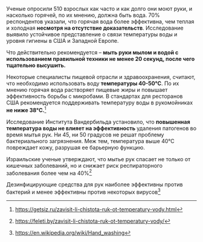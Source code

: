 Ученые опросили 510 взрослых как часто и как долго они моют руки, и насколько горячей, по их мнению, должна быть вода. 70% респондентов указали, что горячая вода более эффективна, чем теплая и холодная **несмотря на отсутствие доказательств**. Исследование выявило устойчивое представление о связи температуры воды и уровня гигиены в США и Западной Европе.

Что действительно рекомендуется – **мыть руки мылом и водой с использованием правильной техники не менее 20 секунд, после чего тщательно высушить.**

Некоторые специалисты пищевой отрасли и здравоохранения, считают, что необходимо использовать воду **температуры 40-50°C**. По их мнению горячая вода растворяет пищевые жиры и повышает эффективность борьбы с микробами. В стандартах для ресторанов США рекомендуется поддерживать температуру воды в рукомойниках **не ниже 38°C.**[^1]

Исследование Института Вандербильда установило, что **повышенная температура воды не влияет на эффективность** удаления патогенов во время мытья рук. Ни 45, ни 50 градусов не решат проблему бактериального загрязнения. Меж тем, температура выше 40°С повреждает кожу, разрушая ее барьерную функцию.

Израильские ученые утверждают, что мытье рук спасает не только от кишечных заболеваний, но и снижает риск респираторного заболевания более чем на 40%[^2]

Дезинфицирующие средства для рук наиболее эффективны против бактерий и менее эффективны против некоторых вирусов[^3]

[^1]: https://getsiz.ru/zavisit-li-chistota-ruk-ot-temperatury-vody.html
[^2]: https://feleti.by/zavisit-li-chistota-ruk-ot-temperatury-vody/
[^3]: https://en.wikipedia.org/wiki/Hand_washing
